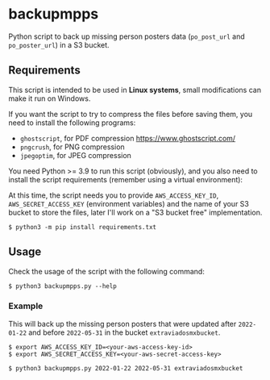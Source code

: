 # backupmpps

Python script to back up missing person posters data (`po_post_url` and `po_poster_url`) in
a S3 bucket.

## Requirements

This script is intended to be used in **Linux systems**, small modifications can make it run on Windows.

If you want the script to try to compress the files before saving them, you need to
install the following programs:

- `ghostscript`, for PDF compression https://www.ghostscript.com/
- `pngcrush`, for PNG compression
- `jpegoptim`, for JPEG compression

You need Python >= 3.9 to run this script (obviously), and you also need to install the script requirements (remember using a virtual environment):

At this time, the script needs you to provide `AWS_ACCESS_KEY_ID`, `AWS_SECRET_ACCESS_KEY` (environment variables) and the name of your S3 bucket to store the files, later I'll work on a "S3 bucket free" implementation.

```
$ python3 -m pip install requirements.txt
```

## Usage

Check the usage of the script with the following command:
```
$ python3 backupmpps.py --help
```
### Example

This will back up the missing person posters that were updated after `2022-01-22` and before `2022-05-31` in the bucket `extraviadosmxbucket`.
```
$ export AWS_ACCESS_KEY_ID=<your-aws-access-key-id>
$ export AWS_SECRET_ACCESS_KEY=<your-aws-secret-access-key>

$ python3 backupmpps.py 2022-01-22 2022-05-31 extraviadosmxbucket
```
